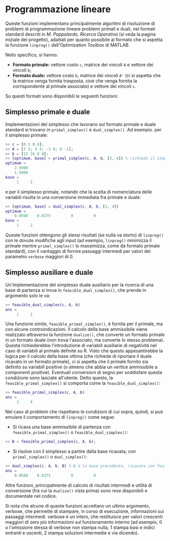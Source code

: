 # Programmazione lineare
Queste funzioni implementano principalmente algoritmi di risoluzione di problemi di programmazione lineare problemi primali e duali, nei formati standard descriti in _M. Pappalardo, Ricerca Operativa_ (si veda la pagina iniziale del progetto), adattati per quanto possibile al formato che si aspetta la funzione `linprog()` dell'Optimization Toolbox di MATLAB.

Nello specifico, si hanno:
- **Formato primale:** vettore costo `c`, matrice dei vincoli `A` e vettore dei vincoli `b`;
- **Formato duale:** vettore costo `b`, matrice dei vincoli `A'` (ci si aspetta che la matrice venga fornita trasposta, cioè che venga fornita la corrispondente al primale associato) e vettore dei vincoli `c`.

Su questi formati sono disponibili le seguenti funzioni:

## Simplesso primale e duale
Implementazioni del simplesso che lavorano sul formato primale e duale standard si trovano in `primal_simplex()` e `dual_simplex()`.
Ad esempio. per il simplesso primale:

```matlab
>> c = [0.3 0.4];
>> A = [3 5; 4 4; -1 0; 0 -1];
>> b = [15 16 0 0];
>> [optimum, base] = primal_simplex(c, A, b, [3, 4]) % richiedo il simplesso a partire dalla base 3, 4, e metto la base ottima in base
optimum =
    2.5000
    1.5000
base =
     1     2
```
e per il simplesso primale, notando che la scelta di nomenclatura delle variabili risulta in una conversione immediata fra primale e duale:
```matlab
>> [optimum, base] = dual_simplex(c, A, b, [1, 4])
optimum =
    0.0500    0.0375         0         0
base =
     1     2
```

Queste funzioni ottengono gli stessi risultati (se nulla va storto) di `linprog()` con le dovute modifiche agli input (ad esempio, `linprog()` minimizza il primale mentre `primal_simplex()` lo massimizza, come da formato primale standard), con il vantaggio di fornire passaggi intermedi per valori del parametro `verbose` maggiori di 0.

## Simplesso ausiliare e duale
Un'implementazione del simplesso duale ausiliario per la ricerca di una base di partenza si trova in `feasible_dual_simplex()`, che prende in argomento solo le va:

```matlab
>> feasible_dual_simplex(c, A, b)
ans =
     1     2
```

Una funzione simile, `feasible_primal_simplex()`, è fornita per il primale, ma con alcune controindicazioni.
Il calcolo della base ammissibile viene realizzato attraverso la funzione `dualize()`, che converte un formato primale in un formato duale (non trova l'associato, ma converte lo stesso problema).
Questa richiederebbe l'introduzione di variabili ausiliarie di negatività nel caso di variabili al primale definite su R.
Visto che questo appesantirebbe la logica per il calcolo della base ottima (che richiede di riportare il duale ricavato in un formato primale), ci si aspetta che il primale fornito sia definito su variabili positive (o almeno che abbia un vertice ammissibile a componenti positive).
Eventuali conversioni di segno per soddisfare questa condizione sono lasciate all'utente.
Detto questo, la `feasible_primal_simplex()` si comporta come la `feasible_dual_simplex()`:
```matlab
>> feasible_primal_simplex(c, A, b)
ans =
     3     4
```

Nel caso di problemi che rispettano le condizioni di cui sopra, quindi, si può emulare il comportamento di `linprog()` come segue:
- Si ricava una base ammissibile di partenza con `feasible_primal_simplex()` o `feasible_dual_simplex()`:
```matlab
>> B = feasible_primal_simplex(c, A, b);
```
- Si risolve con il simplesso a partire dalla base ricavata, con `primal_simplex()` o `dual_simplex()`:
```matlab
>> dual_simplex(c, A, b, B) % B è la base precedente, ricavata con feasible_primal_simplex()
ans =
    0.0500    0.0375         0         0
```

Altre funzioni, principalmente di calcolo di risultati intermedi e utilità di conversione (fra cui la `dualize()` vista prima) sono rese disponibili e documentate nel codice.

Si nota che alcune di queste funzioni accettano un ultimo argomento, verbose, che permette di stampare, in corso di esecuzione, informazioni sui passaggi intermedi. verbose è un intero, che restituisce per valori crescenti maggiori di zero più informazioni sul funzionamento interno (ad esempio, 0 o l'omissione stessa di verbose non stampa nulla, 1 stampa basi e indici entranti e uscenti, 2 stampa soluzioni intermedie e via dicendo).
